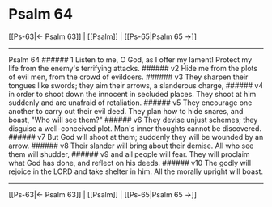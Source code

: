 # Psalm 64

[[Ps-63|← Psalm 63]] | [[Psalm]] | [[Ps-65|Psalm 65 →]]
***

Psalm 64 ###### 1 Listen to me, O God, as I offer my lament! Protect my life from the enemy's terrifying attacks. ###### v2 Hide me from the plots of evil men, from the crowd of evildoers. ###### v3 They sharpen their tongues like swords; they aim their arrows, a slanderous charge, ###### v4 in order to shoot down the innocent in secluded places. They shoot at him suddenly and are unafraid of retaliation. ###### v5 They encourage one another to carry out their evil deed. They plan how to hide snares, and boast, "Who will see them?" ###### v6 They devise unjust schemes; they disguise a well-conceived plot. Man's inner thoughts cannot be discovered. ###### v7 But God will shoot at them; suddenly they will be wounded by an arrow. ###### v8 Their slander will bring about their demise. All who see them will shudder, ###### v9 and all people will fear. They will proclaim what God has done, and reflect on his deeds. ###### v10 The godly will rejoice in the LORD and take shelter in him. All the morally upright will boast.

***
[[Ps-63|← Psalm 63]] | [[Psalm]] | [[Ps-65|Psalm 65 →]]
